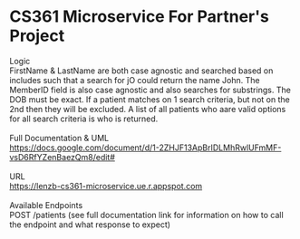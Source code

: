 # CS361 Microservice For Partner's Project
Logic<br>
FirstName & LastName are both case agnostic and searched based on includes such that a search for jO could return the name John.  The MemberID field is also case agnostic and also searches for substrings.  The DOB must be exact.   If a patient matches on 1 search criteria, but not on the 2nd then they will be excluded.  A list of all patients who aare valid options for all search criteria is who is returned.
<br><br>
Full Documentation & UML<br>
https://docs.google.com/document/d/1-2ZHJF13ApBrIDLMhRwlUFmMF-vsD6RfYZenBaezQm8/edit#
<br><br>
URL<br>
https://lenzb-cs361-microservice.ue.r.appspot.com
<br><br>
Available Endpoints<br>
POST /patients (see full documentation link for information on how to call the endpoint and what response to expect)

